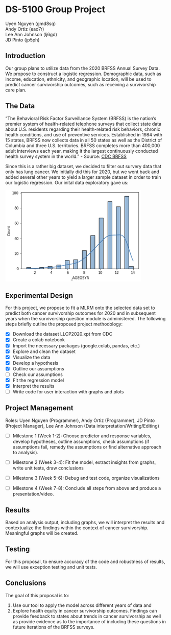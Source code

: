 # DS-5100 Group Project

Uyen Nguyen (gmd8sq) \
Andy Ortiz (eao7r) \
Lee Ann Johnson (lj6gd) \
JD Pinto (jp5ph)

## Introduction 
Our group plans to utilize data from the 2020 BRFSS Annual Survey Data.  We propose to construct a logistic regression. Demographic data,  such as income, education, ethnicity, and geographic location, will be used to predict cancer survivorship outcomes, such as receiving a survivorship care plan.

## The Data 
“The Behavioral Risk Factor Surveillance System (BRFSS) is the nation’s premier system of health-related telephone surveys that collect state data about U.S. residents regarding their health-related risk behaviors, chronic health conditions, and use of preventive services. Established in 1984 with 15 states, BRFSS now collects data in all 50 states as well as the District of Columbia and three U.S. territories. BRFSS completes more than 400,000 adult interviews each year, making it the largest continuously conducted health survey system in the world.” - Source: [CDC BRFSS](https://www.cdc.gov/brfss/index.html)

Since this is a rather big dataset, we decided to filter out survery data that only has lung cancer. We initially did this for 2020, but we went back and added several other years to yield a larger sample dataset in order to train our logistic regression. Our inital data exploratory gave us:

![](Images/hist.PNG)

## Experimental Design 
For this project, we propose to fit a MLRM onto the selected data set to predict both cancer survivorship outcomes for 2020 and in subsequent years when the survivorship question module is administered. The following steps briefly outline the proposed project methodology:

- [x] Download the dataset LLCP2020.xpt from CDC
- [x] Create a colab notebook 
- [x] Import the necessary packages (google.colab, pandas, etc.)
- [x] Explore and clean the dataset
- [x] Visualize the data
- [x] Develop a hypothesis
- [x] Outline our assumptions
- [ ] Check our assumptions
- [x] Fit the regression model
- [x] Interpret the results 
- [ ] Write code for user interaction with graphs and plots

## Project Management
Roles: Uyen Nguyen (Programmer), Andy Ortiz (Programmer), JD Pinto (Project Manager), Lee Ann Johnson (Data interpretation/Writing/Editing)

- [ ] Milestone 1 (Week 1-2): Choose predictor and response variables, develop hypotheses, outline assumptions, check assumptions (if assumptions fail, remedy the assumptions or find alternative approach to analysis).  

- [ ] Milestone 2 (Week 3-4): Fit the model, extract insights from graphs, write unit tests, draw conclusions  

- [ ] Milestone 3 (Week 5-6): Debug and test code, organize visualizations

- [ ] Milestone 4 (Week 7-8): Conclude all steps from above and produce a presentation/video. 

## Results
Based on analysis output, including graphs, we will interpret the results and contextualize the findings within the context of cancer survivorship. Meaningful graphs will be created.

## Testing 
For this proposal, to ensure accuracy of the code and robustness of results,  we will use exception testing and unit tests.

## Conclusions 
The goal of this proposal is to:

1. Use our tool to apply the model across different years of data and 
2. Explore health equity in cancer survivorship outcomes. Findings can provide feedback to states about trends in cancer survivorship as well as provide evidence as to the importance of including these questions in future iterations of the BRFSS surveys. 

